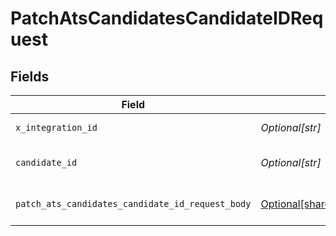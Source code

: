 # PatchAtsCandidatesCandidateIDRequest


## Fields

| Field                                                                                                                            | Type                                                                                                                             | Required                                                                                                                         | Description                                                                                                                      |
| -------------------------------------------------------------------------------------------------------------------------------- | -------------------------------------------------------------------------------------------------------------------------------- | -------------------------------------------------------------------------------------------------------------------------------- | -------------------------------------------------------------------------------------------------------------------------------- |
| `x_integration_id`                                                                                                               | *Optional[str]*                                                                                                                  | :heavy_check_mark:                                                                                                               | ID of the integration you want to interact with.                                                                                 |
| `candidate_id`                                                                                                                   | *Optional[str]*                                                                                                                  | :heavy_check_mark:                                                                                                               | PATCH /ats/candidates/:candidate_id parameter                                                                                    |
| `patch_ats_candidates_candidate_id_request_body`                                                                                 | [Optional[shared.PatchAtsCandidatesCandidateIDRequestBody]](undefined/models/shared/patchatscandidatescandidateidrequestbody.md) | :heavy_minus_sign:                                                                                                               | PATCH /ats/candidates/:candidate_id request body                                                                                 |